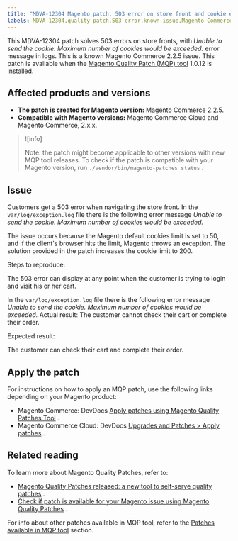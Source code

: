 ```yaml
---
title: "MDVA-12304 Magento patch: 503 error on store front and cookie error"
labels: MDVA-12304,quality patch,503 error,known issue,Magento Commerce,2.2.5,2.2.5,2.x.x.,MQP,support tools
---
```


This MDVA-12304 patch solves 503 errors on store fronts, with *Unable to send the cookie. Maximum number of cookies would be exceeded.* error message in logs. This is a known Magento Commerce 2.2.5 issue. This patch is available when the [Magento Quality Patch (MQP) tool](https://support.magento.com/hc/en-us/articles/360047139492) 1.0.12 is installed.

## Affected products and versions

* **The patch is created for Magento version:** Magento Commerce 2.2.5.
* **Compatible with Magento versions:** Magento Commerce Cloud and Magento Commerce, 2.x.x.

>![info]
>
>Note: the patch might become applicable to other versions with new MQP tool releases. To check if the patch is compatible with your Magento version, run `./vendor/bin/magento-patches status` .

## Issue

Customers get a 503 error when navigating the store front. In the `var/log/exception.log` file there is the following error message *Unable to send the cookie. Maximum number of cookies would be exceeded.*

The issue occurs because the Magento default cookies limit is set to 50, and if the client's browser hits the limit, Magento throws an exception. The solution provided in the patch increases the cookie limit to 200.

 <span class="wysiwyg-underline">Steps to reproduce:</span>

The 503 error can display at any point when the customer is trying to login and visit his or her cart.

In the `var/log/exception.log` file there is the following error message *Unable to send the cookie. Maximum number of cookies would be exceeded.*  <span class="wysiwyg-underline">Actual result:</span> The customer cannot check their cart or complete their order.

 <span class="wysiwyg-underline">Expected result:</span>

The customer can check their cart and complete their order.

## Apply the patch

For instructions on how to apply an MQP patch, use the following links depending on your Magento product:

* Magento Commerce: DevDocs [Apply patches using Magento Quality Patches Tool](https://devdocs.magento.com/guides/v2.4/comp-mgr/patching/mqp.html) .
* Magento Commerce Cloud: DevDocs [Upgrades and Patches > Apply patches](https://devdocs.magento.com/cloud/project/project-patch.html) .

## Related reading

To learn more about Magento Quality Patches, refer to:

* [Magento Quality Patches released: a new tool to self-serve quality patches](https://support.magento.com/hc/en-us/articles/360047139492) .
* [Check if patch is available for your Magento issue using Magento Quality Patches](https://support.magento.com/hc/en-us/articles/360047125252) .

For info about other patches available in MQP tool, refer to the [Patches available in MQP tool](https://support.magento.com/hc/en-us/sections/360010506631-Patches-available-in-MQP-tool-) section.

